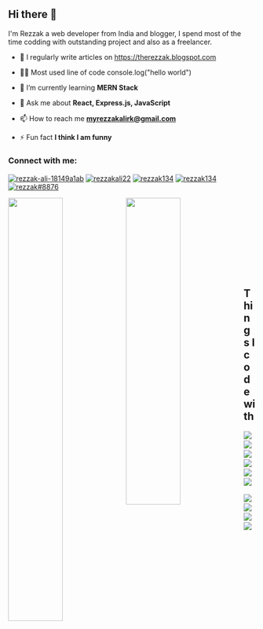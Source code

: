 ## Hi there 👋

I'm Rezzak a web developer from India and blogger, I spend most of the time codding with outstanding project and also as a freelancer.



- 📝 I regularly write articles on https://therezzak.blogspot.com

- 👩‍💻 Most used line of code console.log("hello world") 

- 🌱 I’m currently learning **MERN Stack**

- 💬 Ask me about **React, Express.js, JavaScript**

- 📫 How to reach me **myrezzakalirk@gmail.com**

- ⚡ Fun fact **I think I am funny**

<h3 align="left">Connect with me:</h3>
<p dir="auto">
<a href="https://linkedin.com/in/rezzak-ali-18149a1ab" target="blank"><img align="center" src="https://img.shields.io/badge/linkedin-%230077B5.svg?style=for-the-badge&logo=linkedin&logoColor=white" alt="rezzak-ali-18149a1ab" /></a>
<a href="https://fb.com/rezzakali22" target="blank"><img align="center" src="https://img.shields.io/badge/Facebook-%231877F2.svg?style=for-the-badge&logo=Facebook&logoColor=white" alt="rezzakali22" /></a>
<a href="https://instagram.com/rezzak134" target="blank"><img align="center" src="https://img.shields.io/badge/Instagram-%23E4405F.svg?style=for-the-badge&logo=Instagram&logoColor=white" alt="rezzak134" /></a>
<a href="https://instagram.com/rezzak134" target="blank"><img align="center" src="https://img.shields.io/badge/Reddit-FF4500?style=for-the-badge&logo=reddit&logoColor=white" alt="rezzak134" /></a>
<a href="mailto:myrezzakalirk@gmail.com" target="blank"><img align="center" src="https://img.shields.io/badge/Gmail-D14836?style=for-the-badge&logo=gmail&logoColor=white" alt="rezzak#8876" /></a>
</p>

<img align="left" width="47%" src="https://github-readme-stats.vercel.app/api?username=rezzakali&show_icons=true&theme=radical" />
<img align="left" width="47%" height="40%" src="https://github-readme-stats.vercel.app/api/top-langs/?username=rezzakali&layout=compact" />

<br />
<br />
<br />
<br />
<br />
<br />
<br />
<br />
<br />

## Things I code with

<p dir="auto">
 <img src="https://img.shields.io/badge/html5-%23E34F26.svg?style=for-the-badge&logo=html5&logoColor=white" />
 &nbsp;
 <img src="https://img.shields.io/badge/css3-%231572B6.svg?style=for-the-badge&logo=css3&logoColor=white" />
 &nbsp;
 <img src="https://img.shields.io/badge/javascript-%23323330.svg?style=for-the-badge&logo=javascript&logoColor=%23F7DF1E" />
 &nbsp;
 <img src="https://img.shields.io/badge/bootstrap-%23563D7C.svg?style=for-the-badge&logo=bootstrap&logoColor=white" />
 &nbsp;
 <img  src="https://img.shields.io/badge/react-%2320232a.svg?style=for-the-badge&logo=react&logoColor=%2361DAFB" />  
 &nbsp;
 <img  src="https://img.shields.io/badge/node.js-6DA55F?style=for-the-badge&logo=node.js&logoColor=white" /> 
 &nbsp;&nbsp;
 <img src="https://img.shields.io/badge/express.js-%23404d59.svg?style=for-the-badge&logo=express&logoColor=%2361DAFB" />
 &nbsp;
 <img src="https://img.shields.io/badge/MongoDB-%234ea94b.svg?style=for-the-badge&logo=mongodb&logoColor=white" />  
 &nbsp;
 <img src="https://img.shields.io/badge/Visual%20Studio%20Code-0078d7.svg?style=for-the-badge&logo=visual-studio-code&logoColor=white" /> 
 &nbsp;
 <img src="https://img.shields.io/badge/git-%23F05033.svg?style=for-the-badge&logo=git&logoColor=white" />
</p>
 


